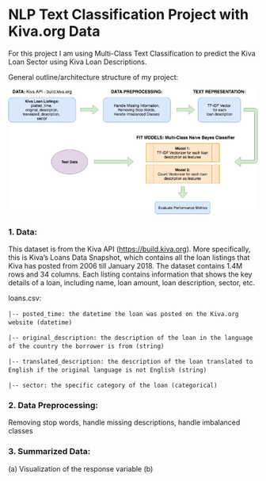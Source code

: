 # NLP Text Classification Project with Kiva.org Data

For this project I am using Multi-Class Text Classification to predict the Kiva Loan Sector using Kiva Loan Descriptions.

General outline/architecture structure of my project:

![project outline](https://github.com/t2liu/nlp_textclassification_kiva/blob/master/architecture_diagram.png)

### 1. Data:
This dataset is from the Kiva API (https://build.kiva.org). More specifically, this is Kiva’s Loans Data Snapshot, which contains all the loan listings that Kiva has posted from 2006 till January 2018. The dataset contains 1.4M rows and 34 columns. Each listing contains information that shows the key details of a loan, including name, loan amount, loan description, sector, etc.


loans.csv:

`|-- posted_time: the datetime the loan was posted on the Kiva.org website (datetime)`

`|-- original_description: the description of the loan in the language of the country the
borrower is from (string)`

`|-- translated_description: the description of the loan translated to English if the
original language is not English (string)`

`|-- sector: the specific category of the loan (categorical)`

### 2. Data Preprocessing:
Removing stop words, handle missing descriptions, handle imbalanced classes

### 3. Summarized Data:
(a) Visualization of the response variable
(b)

